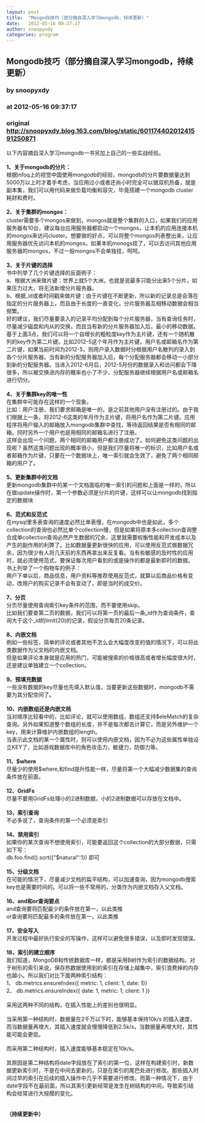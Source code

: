 ```yaml
---
layout: post
title:  "Mongodb技巧（部分摘自深入学习mongodb，持续更新）"
date:   2012-05-16 09:37:17
author: snoopyxdy
categories: program
---
```


## Mongodb技巧（部分摘自深入学习mongodb，持续更新）
### by snoopyxdy
### at 2012-05-16 09:37:17
### original <http://snoopyxdy.blog.163.com/blog/static/60117440201241591250871>

<div><div>以下内容摘自深入学习mongodb一书另加上自己的一些实战经验。</div><div><br></div><b>1、关于mongodb的分片：</b><div>根据infoq上的视觉中国使用mongodb的经验，mongodb的分片要数据量达到5000万以上时才着手考虑，当应用过小或者还尚小时完全可以做双机热备，就是副本集，我们可以用代码来做负载均衡和容灾，毕竟搭建一个mongodb cluster 耗财和费时。</div><div><br></div><div><b>2、关于集群的<span style="line-height:22px">mongos</span>：</b></div><div>cluster需要多个mongos来做到，mongos就是整个集群的入口，如果我们的应用服务器有10台，建议每台应用服务器都启动一个mongos，让本机的应用连接本机的mongos来访问cluster。想要做的好点，可以将整个mongos列表整出来，让应用服务器优先访问本机的mongos，如果本机monogs挂了，可以去访问其他应用服务器的mongos，不过一般mongos不会单独挂，呵呵。</div><div><br></div><div><b>3、关于片键的选择</b></div><div>书中列举了几个片键选择的反面例子：</div><div>a、根据大洲来做片键：世界上就5个大洲，也就是说最多只能分出来5个分片，如果压力过大，将无法新增分片服务器。</div><div>b、根据_id或者时间戳来做片键：由于片键在不断更新，所以新的记录总是会落在指定的分片服务器上，而且由于长度的一直变化，分片服务器互相移动数据会相当频繁。</div><div>好的建议，我们尽量要录入的记录平均分配到每个分片服务器，当有查询任务时，尽量减少磁盘和内从的交换，而且当有新的分片服务器加入后，最小的移动数据。</div><div>基于上面3点，我们可以将一个自增长的粗粒度key作为主片键，还有一个随机散列的key作为第二片键。比如2012-5这个年月作为主片键，用户名或邮箱名作为第二片键，如果当前时间为2012-5，则用户录入数据时分根据用户名散列的录入到各个分片服务器。当有新的分配服务器加入后，每个分配服务器都会移动一小部分到新的分配服务器。当进入2012-6月后，2012-5月份的数据录入和访问都会下降很多，所以被交换进内存的概率也小了不少，分配服务器继续根据用户名或邮箱名进行切分。</div><div><br></div><div><b>4、关于集群key的唯一性</b></div><div>在集群中可能存在这样的一个现象。</div><div>比如：用户注册，我们要求邮箱是唯一的，是之前其他用户没有注册过的。由于我们根据上一条，将2012-6这类的年月作为主片键，将用户名作为第二片键。应用程序将用户输入的邮箱放入mongodb集群中查找，等待返回结果是否有相同的邮箱。同时另外一个用户也是用相同的邮箱名进行了注册。</div><div>这样会出现一个问题，两个相同的邮箱用户都注册成功了。如何避免这类问题的出现呢？虽然这类问题出现的概率很小，但是我们尽量将唯一的标识，比如用户名或者邮箱作为片键，只要在一个数据块上，唯一索引就会生效了，避免了两个相同邮箱的用户了。</div><div><br></div><div><b>5、更新集群中的文档</b></div><div>更新mongodb集群中的某一个文档面临的唯一索引的问题和上面是一样的，所以在做update操作时，第一个参数必须是分片的片键，这样可以让mongodb找到指定的数据块</div><div><br></div><div><b>6、范式和反范式</b></div><div>在mysql里多表查询的速度必然比单表慢，在mongodb中也是如此，多个collection的查询也必然比单个collection慢，但是如果将原本多collection查询整合成单collection查询必然产生数据的冗余，这里就需要权衡性能和开发成本以及产生的副作用的利弊了。比如数据量更新很快的应用，可以使用反范式做数据冗余，因为很少有人将几天前的东西再拿出来反复看。当有些敏感的及时性的应用时，就必须使用范式，要保证每次用户看到的或是操作的都是最新即时的数据。</div><div>书上列举了一个购物车的例子：</div><div>用户下单以后，商品信息，用户资料等推荐使用反范式，就算以后商品价格有变动，改用户的购买记录不会有变动了，即是当时的成交价。</div><div><br></div><div><b>7、分页</b></div><div>分页尽量使用查询索引key条件的范围，而不要使用skip。</div><div>比如我们要查第二页的数据，我们可以将第一页的最后一条_id作为查询条件，查询大于这个_id的limit(20)的记录，假设分页每页20条记录。</div><div><br></div><div><b>8、内嵌文档</b></div><div>例如一些标签，简单的评论或者其他不怎么会大幅度改变的值的情况下，可以将此类数据作为父文档的内嵌文档。</div><div>但是如果评论本身就是应用的热门，可能被搜索的价格很高或者增长幅度很大时，还是建议单独建立一个collection。</div><div><br></div><div><b>9、预填充数据</b></div><div>一些没有数据的key尽量也先填入默认值，当要更新这些数据时，mongodb不需要为其分配空间了。</div><div><br></div><div><b>10、内嵌数组还是内嵌文档</b></div><div>当对顺序比较看中的，比如评论，就可以使用数组，数组还支持$eleMatch的复杂查询。另外如果知道整个数组的长度，并不是每次都去计算它，而是另外维护一个key，用来计算维护内嵌数组的length。</div><div>当表示此文档的某一个属性时，则可以使用内嵌文档，因为不必为这些属性单独设立KEY了，比如游戏数据库中的角色攻击力，敏捷力，防御力等。</div><div><br></div><div><b>11、$where</b></div><div>尽量少的使用$where,和find提升性能一样，尽量将第一个大幅减少数据集的查询条件放在前面。</div><div><br></div><div><b>12、GridFs</b></div><div>尽量不要用GridFs处理小的2进制数据，小的2进制数据可以存放在文档中。</div><div><br></div><div><b>13、索引查询</b></div><div>不必多说了，查询条件的第一个必须是索引</div><div><b><br></b></div><div><b>14、禁用索引</b></div><div>如果你的某次查询不想使用索引，可能要返回这个collection的大部分数据，只需如下写：</div><div>db.foo.find().sort({"$natural":1}) 即可</div><div><br></div><div><b>15、分级文档</b></div><div>在可能的情况下，尽量减少文档的扁平结构，可以加速查询，因为mongodb搜索key也是需要时间的。可以将一些不常用的，分类作为内嵌文档存入父文档。</div><div><br></div><div><b>16、and和or查询要点</b></div><div>and查询要将匹配最少的条件放在第一，以此类推</div><div>or查询要将匹配最多的条件放在第一，以此类推</div><div><br></div><div><b>17、安全写入</b></div><div>开发过程中最好执行安全的写操作，这样可以避免很多错误，以及即时发现错误。</div><div><br></div><div><b>18、索引的建立顺序</b><br></div><div>我们知道，MongoDB和传统数据库一样，都是采用B树作为索引的数据结构。对于树形的索引来说，保存热数据使用到的索引在存储上越集中，索引浪费掉的内存也越小。所以我们对比下面两种索引结构：<br>1、 db.metrics.ensureIndex({ metric: 1, client: 1, date: 1})<br>2、 db.metrics.ensureIndex({ date: 1, metric: 1, client: 1 })<br><br></div><div>采用这两种不同的结构，在插入性能上的差别也很明显。<br><br>当采用第一种结构时，数据量在2千万以下时，能够基本保持10k/s 的插入速度，而当数据量再增大，其插入速度就会慢慢降低到2.5k/s，当数据量再增大时，其性能可能会更低。<br><br>而采用第二种结构时，插入速度能够基本稳定在10k/s。<br><br>其原因是第二种结构将date字段放在了索引的第一位，这样在构建索引时，新数据更新索引时，不是在中间去更新的，只是在索引的尾巴处进行修改。那些插入时间过早的索引在后续的插入操作中几乎不需要进行修改。而第一种情况下，由于date字段不在最前面，所以其索引更新经常是发生在树结构的中间，导致索引结构会经常进行大规模的变化。<br></div><div><br></div><div><br></div><span style="font-weight:bold">（持续更新中）</span></div>